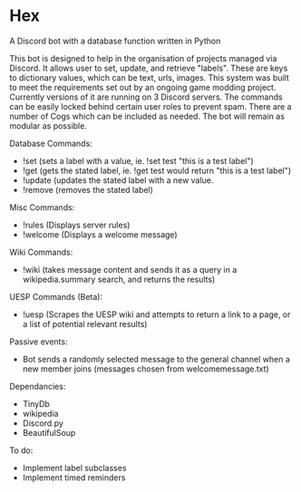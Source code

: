 # Hex
A Discord bot with a database function written in Python

This bot is designed to help in the organisation of projects managed via Discord. It allows user to set, update, and retrieve "labels". These are keys to dictionary values, which can be text, urls, images.
This system was built to meet the requirements set out by an ongoing game modding project. Currently versions of it are running on 3 Discord servers. The commands can be easily locked behind certain user roles to prevent spam. 
There are a number of Cogs which can be included as needed. The bot will remain as modular as possible.

Database Commands:
- !set    (sets a label with a value, ie. !set test "this is a test label")
- !get    (gets the stated label, ie. !get test would return "this is a test label")
- !update (updates the stated label with a new value.
- !remove (removes the stated label)

Misc Commands:
- !rules  (Displays server rules)
- !welcome (Displays a welcome message)

Wiki Commands:
- !wiki (takes message content and sends it as a query in a wikipedia.summary search, and returns the results)

UESP Commands (Beta):
- !uesp (Scrapes the UESP wiki and attempts to return a link to a page, or a list of potential relevant results)

Passive events:
- Bot sends a randomly selected message to the general channel when a new member joins
 (messages chosen from welcomemessage.txt)

Dependancies:
- TinyDb
- wikipedia
- Discord.py
- BeautifulSoup

To do:
- Implement label subclasses
- Implement timed reminders
